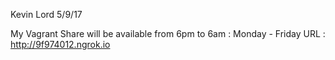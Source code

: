 Kevin Lord 5/9/17

My Vagrant Share will be available from 6pm to 6am : Monday - Friday URL : http://9f974012.ngrok.io
